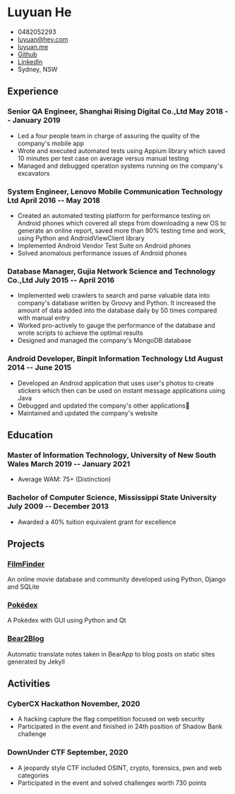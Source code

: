 <!-- The (first) h1 will be used as the <title> of the HTML page -->
# Luyuan He

<!-- The unordered list immediately after the h1 will be formatted on a single
line. It is intended to be used for contact details -->
- 0482052293
- <luyuan@hey.com>
- [luyuan.me](http://luyuan.me)
- [Github](https://github.com/eatmoresushi)
- [LinkedIn](https://www.linkedin.com/in/luyuanhe/)
- Sydney, NSW

<!-- The paragraph after the h1 and ul and before the first h2 is optional. It
is intended to be used for a short summary. -->
<!-- short summary -->

## Experience

<!-- You have to wrap the "left" and "right" half of these headings in spans by
hand -->
### <span>Senior QA Engineer, Shanghai Rising Digital Co.,Ltd</span> <span>May 2018 -- January 2019</span>

<!-- company description -->

 - Led a four people team in charge of assuring the quality of the company's mobile app
 - Wrote and executed automated tests using Appium library which saved 10 minutes per test case on average versus manual testing
 - Managed and debugged operation systems running on the company's excavators

### <span>System Engineer, Lenovo Mobile Communication Technology Ltd</span> <span>April 2016 -- May 2018</span>

 - Created an automated testing platform for performance testing on Android phones which covered all steps from downloading a new OS to generate an online report, saved more than 90% testing time and work, using Python and AndroidViewClient library
 - Implemented Android Vendor Test Suite on Android phones
 - Solved anomalous performance issues of Android phones

### <span>Database Manager, Gujia Network Science and Technology Co.,Ltd</span> <span>July 2015 -- April 2016</span>

 - Implemented web crawlers to search and parse valuable data into company's database written by Groovy and Python. It increased the amount of data added into the database daily by 50 times compared with manual entry
 - Worked pro-actively to gauge the performance of the database and wrote scripts to achieve the optimal results
 - Designed and managed the company's MongoDB database

### <span>Android Developer, Binpit Information Technology Ltd</span> <span>August 2014 -- June 2015</span>

 - Developed an Android application that uses user's photos to create stickers which then can be used on instant message applications using Java
 - Debugged and updated the company's other applications
 - Maintained and updated the company's website

## Education

### <span>Master of Information Technology, University of New South Wales</span> <span>March 2019 -- January 2021</span>

 - Average WAM: 75+ (Distinction)

### <span>Bachelor of Computer Science, Mississippi State University</span> <span>July 2009 -- December 2013</span>

 - Awarded a 40% tuition equivalent grant for excellence

## Projects

### <span>[FilmFinder](https://github.com/eatmoresushi/FilmFinder)</span>

An online movie database and community developed using Python, Django and SQLite

### <span>[Pokédex](https://github.com/eatmoresushi/pokedex)</span>

A Pokédex with GUI using Python and Qt

### <span>[Bear2Blog](https://luyuan.me/2021/01/29/Publish-Bear-notes-to-Github-Pages)</span>

Automatic translate notes taken in BearApp to blog posts on static sites generated by Jekyll

## Activities

### <span>CyberCX Hackathon</span> <span>November, 2020</span>

 - A hacking capture the flag competition focused on web security
 - Participated in the event and finished in 24th position of Shadow Bank challenge

### <span>DownUnder CTF</span> <span>September, 2020</span>

 - A jeopardy style CTF included OSINT, crypto, forensics, pwn and web categories
 - Participated in the event and solved challenges worth 730 points

<!--
### <span>AWS Technical Essentials Day</span>

Completed the training on AWS essentials
-->

<!--
## Skills

 - Web development: HTML, CSS, JavaScript
 - Compression: Mpeg, MP4, GIF
-->